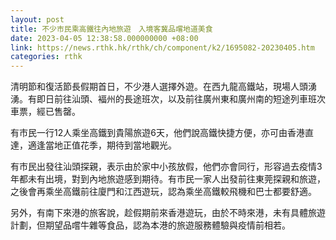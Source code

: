 ```yaml
---
layout: post
title: 不少市民乘高鐵往內地旅遊　入境客冀品嚐地道美食
date: 2023-04-05 12:38:58.000000000 +08:00
link: https://news.rthk.hk/rthk/ch/component/k2/1695082-20230405.htm
categories: rthk
---
```


清明節和復活節長假期首日，不少港人選擇外遊。在西九龍高鐵站，現場人頭湧湧。有即日前往汕頭、褔州的長途班次，以及前往廣州東和廣州南的短途列車班次車票，經已售罄。

有市民一行12人乘坐高鐵到貴陽旅遊6天，他們說高鐵快捷方便，亦可由香港直達，適逢當地正值花季，期待到當地觀光。

有市民出發往汕頭探親，表示由於家中小孩放假，他們亦會同行，形容過去疫情3年都未有出境，對到內地旅遊感到期待。有市民一家人出發前往東莞探親和旅遊，之後會再乘坐高鐵前往廈門和江西遊玩，認為乘坐高鐵較飛機和巴士都要舒適。

另外，有南下來港的旅客說，趁假期前來香港遊玩，由於不時來港，未有具體旅遊計劃，但期望品嚐牛雜等食品，認為本港的旅遊服務體驗與疫情前相若。
